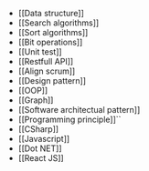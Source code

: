 - [[Data structure]]
- [[Search algorithms]]
- [[Sort algorithms]]
- [[Bit operations]]
- [[Unit test]]
- [[Restfull API]]
- [[Align scrum]]
- [[Design pattern]]
- [[OOP]]
- [[Graph]]
- [[Software architectual pattern]]
- [[Programming principle]]``
- [[CSharp]]
- [[Javascript]]
- [[Dot NET]]
- [[React JS]]
